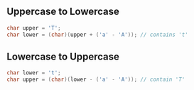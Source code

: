 ## Uppercase to Lowercase

```java
char upper = 'T';  
char lower = (char)(upper + ('a' - 'A')); // contains 't'
```

## Lowercase to Uppercase

```java
char lower = 't';  
char upper = (char)(lower - ('a' - 'A')); // contain 'T'
```

